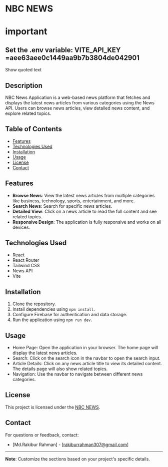 # NBC NEWS
# important 
## Set the .env variable: VITE_API_KEY =aee63aee0c1449aa9b7b3804de042901

Show quoted text
## Description

NBC News Application is a web-based news platform that fetches and displays the latest news articles from various categories using the News API. Users can browse news articles, view detailed news content, and explore related topics.

## Table of Contents

- [Features](#features)
- [Technologies Used](#technologies-used)
- [Installation](#installation)
- [Usage](#usage)
- [License](#license)
- [Contact](#contact)

## Features

- **Browse News**: View the latest news articles from multiple categories like business, technology, sports, entertainment, and more.
- **Search News**: Search for specific news articles.
- **Detailed View**: Click on a news article to read the full content and see related topics.
- **Responsive Design**: The application is fully responsive and works on all devices.

## Technologies Used

- React
- React Router
- Tailwind CSS
- News API
- Vite

## Installation

1. Clone the repository.
2. Install dependencies using `npm install`.
3. Configure Firebase for authentication and data storage.
4. Run the application using `npm run dev`.

## Usage

- Home Page: Open the application in your browser. The home page will display the latest news articles.
- Search: Click on the search icon in the navbar to open the search input.
- Article Details: Click on any news article title to view its detailed content. The details page will also show related topics.
- Navigation: Use the navbar to navigate between different news categories.

## License

This project is licensed under the [NBC NEWS](LICENSE).


## Contact

For questions or feedback, contact:

- [Md.Rakibur Rahman] - [rakiburrahman307@gmail.com]

---

**Note**: Customize the sections based on your project's specific details.
